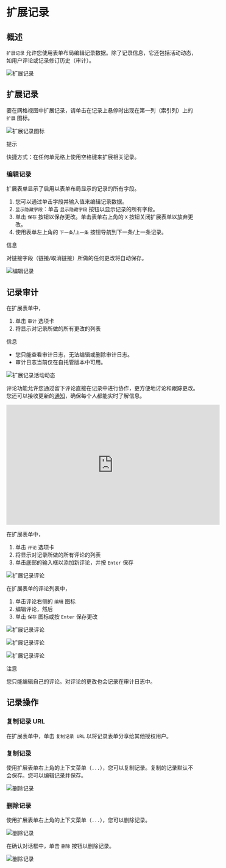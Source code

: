 # 扩展记录

## 概述

`扩展记录` 允许您使用表单布局编辑记录数据。除了记录信息，它还包括活动动态，如用户评论或记录修订历史（审计）。

![扩展记录](https://docs.nocodb.com/assets/images/expand-record-a6994cfda6583e45767dc6b555c4955d.png)

## 扩展记录

要在网格视图中扩展记录，请单击在记录上悬停时出现在第一列（索引列）上的 `扩展` 图标。

![扩展记录图标](https://docs.nocodb.com/assets/images/expand-record-from-grid-1eaf2b31021fe85c6163aa234db48f1f.png)

提示

快捷方式：在任何单元格上使用空格键来扩展相关记录。

### 编辑记录

扩展表单显示了启用以表单布局显示的记录的所有字段。

1. 您可以通过单击字段并输入值来编辑记录数据。
2. `显示隐藏字段`：单击 `显示隐藏字段` 按钮以显示记录的所有字段。
3. 单击 `保存` 按钮以保存更改。单击表单右上角的 `X` 按钮关闭扩展表单以放弃更改。
4. 使用表单左上角的 `下一条`/`上一条` 按钮导航到下一条/上一条记录。

信息

对链接字段（链接/取消链接）所做的任何更改将自动保存。

![编辑记录](https://docs.nocodb.com/assets/images/expand-record-edit-detailed-6f19acb8858b217ee834670b8deeee44.png)

## 记录审计

在扩展表单中，

1. 单击 `审计` 选项卡
2. 将显示对记录所做的所有更改的列表

信息

- 您只能查看审计日志，无法编辑或删除审计日志。
- 审计日志当前仅在自托管版本中可用。

![扩展记录活动动态](https://docs.nocodb.com/assets/images/expand-record-audits-bf292e9a7cdbe5bf190de009938e4c6e.png)

评论功能允许您通过留下评论直接在记录中进行协作，更方便地讨论和跟踪更改。您还可以接收更新的[通知](https://docs.nocodb.com/collaboration/notifications)，确保每个人都能实时了解信息。

<iframe width="560" height="315" src="https://www.youtube.com/embed/U5ZYVlpOGN8?start=12" frameborder="0" allow="accelerometer; autoplay; clipboard-write; encrypted-media; gyroscope; picture-in-picture"></iframe>

在扩展表单中，

1. 单击 `评论` 选项卡
2. 将显示对记录所做的所有评论的列表
3. 单击底部的输入框以添加新评论，并按 `Enter` 保存

![扩展记录评论](https://docs.nocodb.com/assets/images/expand-record-comments-12f3520bc08a1a26617b4818151c2ea3.png)

在扩展表单的评论列表中，

1. 单击评论右侧的 `编辑` 图标
2. 编辑评论，然后
3. 单击 `保存` 图标或按 `Enter` 保存更改

![扩展记录评论](https://docs.nocodb.com/assets/images/expand-record-comments-edit-1-e662dc5437f594d10d70d8486d36d28e.png)

![扩展记录评论](https://docs.nocodb.com/assets/images/expand-record-comments-edit-2-e7b2e2de1b7f8fcba6a9397f45ff25bf.png)

![扩展记录评论](https://docs.nocodb.com/assets/images/expand-record-comments-edit-3-19a3dc35ed057a0a5366787dfd0c62d9.png)

注意

您只能编辑自己的评论。对评论的更改也会记录在审计日志中。

## 记录操作

### 复制记录 URL

在扩展表单中，单击 `复制记录 URL` 以将记录表单分享给其他授权用户。

### 复制记录

使用扩展表单右上角的上下文菜单（`...`），您可以复制记录。复制的记录默认不会保存。您可以编辑记录并保存。

![删除记录](https://docs.nocodb.com/assets/images/expand-record-context-menu-2-168bebb2555d7a38bfb2057537d0f419.png)

### 删除记录

使用扩展表单右上角的上下文菜单（`...`），您可以删除记录。

![删除记录](https://docs.nocodb.com/assets/images/expand-record-context-menu-2-168bebb2555d7a38bfb2057537d0f419.png)

在确认对话框中，单击 `删除` 按钮以删除记录。

![删除记录](https://docs.nocodb.com/assets/images/expand-record-delete-confirmation-8bff11568a9cb49f91ebc282f7406b17.png)